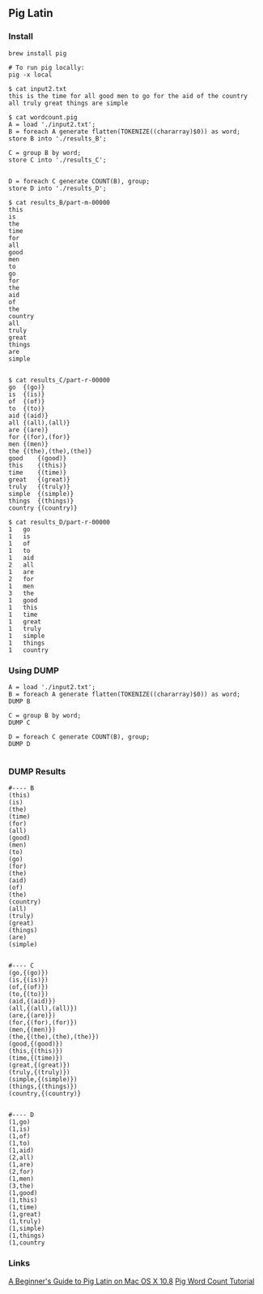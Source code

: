 ##  Pig Latin


### Install

```
brew install pig

# To run pig locally:
pig -x local

$ cat input2.txt 
this is the time for all good men to go for the aid of the country
all truly great things are simple 

$ cat wordcount.pig
A = load './input2.txt';
B = foreach A generate flatten(TOKENIZE((chararray)$0)) as word;
store B into './results_B';

C = group B by word;
store C into './results_C';


D = foreach C generate COUNT(B), group;
store D into './results_D';

$ cat results_B/part-m-00000 
this
is
the
time
for
all
good
men
to
go
for
the
aid
of
the
country
all
truly
great
things
are
simple


$ cat results_C/part-r-00000 
go	{(go)}
is	{(is)}
of	{(of)}
to	{(to)}
aid	{(aid)}
all	{(all),(all)}
are	{(are)}
for	{(for),(for)}
men	{(men)}
the	{(the),(the),(the)}
good	{(good)}
this	{(this)}
time	{(time)}
great	{(great)}
truly	{(truly)}
simple	{(simple)}
things	{(things)}
country	{(country)}

$ cat results_D/part-r-00000 
1	go
1	is
1	of
1	to
1	aid
2	all
1	are
2	for
1	men
3	the
1	good
1	this
1	time
1	great
1	truly
1	simple
1	things
1	country
```

### Using DUMP
```
A = load './input2.txt';
B = foreach A generate flatten(TOKENIZE((chararray)$0)) as word;
DUMP B

C = group B by word;
DUMP C

D = foreach C generate COUNT(B), group;
DUMP D


```

### DUMP Results
```
#---- B
(this)
(is)
(the)
(time)
(for)
(all)
(good)
(men)
(to)
(go)
(for)
(the)
(aid)
(of)
(the)
(country)
(all)
(truly)
(great)
(things)
(are)
(simple)


#---- C
(go,{(go)})
(is,{(is)})
(of,{(of)})
(to,{(to)})
(aid,{(aid)})
(all,{(all),(all)})
(are,{(are)})
(for,{(for),(for)})
(men,{(men)})
(the,{(the),(the),(the)})
(good,{(good)})
(this,{(this)})
(time,{(time)})
(great,{(great)})
(truly,{(truly)})
(simple,{(simple)})
(things,{(things)})
(country,{(country)}


#---- D
(1,go)
(1,is)
(1,of)
(1,to)
(1,aid)
(2,all)
(1,are)
(2,for)
(1,men)
(3,the)
(1,good)
(1,this)
(1,time)
(1,great)
(1,truly)
(1,simple)
(1,things)
(1,country

```


### Links
[A Beginner's Guide to Pig Latin on Mac OS X 10.8](https://www.liangeugene.com/blog/a-beginners-guide-to-pig-latin-on-mac-os-x-10-8)
[Pig Word Count Tutorial](http://salsahpc.indiana.edu/ScienceCloud/pig_word_count_tutorial.htm)
